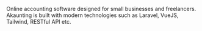 Online accounting software designed for small businesses and freelancers. Akaunting is built with modern technologies such as Laravel, VueJS, Tailwind, RESTful API etc.